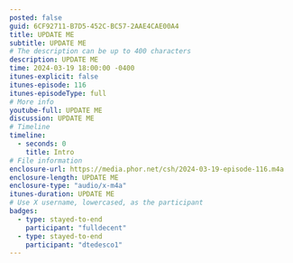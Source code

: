 ```yaml
---
posted: false
guid: 6CF92711-B7D5-452C-BC57-2AAE4CAE00A4
title: UPDATE ME
subtitle: UPDATE ME
# The description can be up to 400 characters
description: UPDATE ME
time: 2024-03-19 18:00:00 -0400
itunes-explicit: false
itunes-episode: 116
itunes-episodeType: full
# More info
youtube-full: UPDATE ME
discussion: UPDATE ME
# Timeline
timeline:
  - seconds: 0
    title: Intro
# File information
enclosure-url: https://media.phor.net/csh/2024-03-19-episode-116.m4a
enclosure-length: UPDATE ME
enclosure-type: "audio/x-m4a"
itunes-duration: UPDATE ME
# Use X username, lowercased, as the participant
badges:
  - type: stayed-to-end
    participant: "fulldecent"
  - type: stayed-to-end
    participant: "dtedesco1"
---
```


<!--end of quick notes-->
